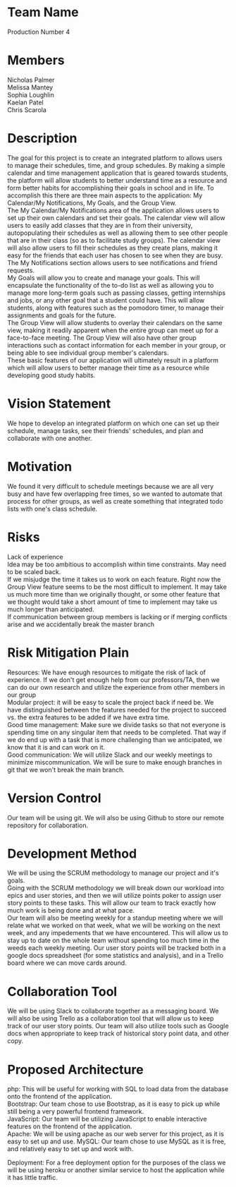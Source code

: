 # Team Name
Production Number 4

# Members
Nicholas Palmer  
Melissa Mantey  
Sophia Loughlin  
Kaelan Patel  
Chris Scarola  

# Description
The goal for this project is to create an integrated platform to allows users to manage their schedules, time, and group schedules. By making a simple calendar and time management application that is geared towards students, the platform will allow students to better understand time as a resource and form better habits for accomplishing their goals in school and in life. To accomplish this there are three main aspects to the application: My Calendar/My Notifications, My Goals, and the Group View.  
	The My Calendar/My Notifications area of the application allows users to set up their own calendars and set their goals. The calendar view will allow users to easily add classes that they are in from their university, autopopulating their schedules as well as allowing them to see other people that are in their class (so as to facilitate study groups). The calendar view will also allow users to fill their schedules as they create plans, making it easy for the friends that each user has chosen to see when they are busy. The My Notifications section allows users to see notifications and friend requests.   
	My Goals will allow you to create and manage your goals. This will encapsulate the functionality of the to-do list as well as allowing you to manage more long-term goals such as passing classes, getting internships and jobs, or any other goal that a student could have. This will allow students, along with features such as the pomodoro timer, to manage their assignments and goals for the future.  
	The Group View will allow students to overlay their calendars on the same view, making it readily apparent when the entire group can meet up for a face-to-face meeting. The Group View will also have other group interactions such as contact information for each member in your group, or being able to see individual group member's calendars.  
	These basic features of our application will ultimately result in a platform which will allow users to better manage their time as a resource while developing good study habits.  
	
# Vision Statement
We hope to develop an integrated platform on which one can set up their schedule, manage tasks, see their friends' schedules, and plan and collaborate with one another. 

# Motivation
We found it very difficult to schedule meetings because we are all very busy and have few overlapping free times, so we wanted to automate that process for other groups, as well as create something that integrated todo lists with one's class schedule.

# Risks
Lack of experience  
	Idea may be too ambitious to accomplish within time constraints. May need to be scaled back.  
	If we misjudge the time it takes us to work on each feature. Right now the Group View feature seems to be the most difficult to implement. It may take us much more time than we originally thought, or some other feature that we thought would take a short amount of time to implement may take us much longer than anticipated.  
	If communication between group members is lacking or if merging conflicts arise and we accidentally break the master branch  

# Risk Mitigation Plain
Resources: We have enough resources to mitigate the risk of lack of experience. If we don't get enough help from our professors/TA, then we can do our own research and utilize the experience from other members in our group  
	Modular project: it will be easy to scale the project back if need be. We have distinguished between the features needed for the project to succeed vs. the extra features to be added if we have extra time.  
	Good time management: Make sure we divide tasks so that not everyone is spending time on any singular item that needs to be completed. That way if we do end up with a task that is more challenging than we anticipated, we know that it is and can work on it.  
	Good communication: We will utilize Slack and our weekly meetings to minimize miscommunication. We will be sure to make enough branches in git that we won't break the main branch.
	
# Version Control
Our team will be using git. We will also be using Github to store our remote repository for collaboration. 

# Development Method
We will be using the SCRUM methodology to manage our project and it's goals.  
Going with the SCRUM methodology we will break down our workload into epics and user stories, and then we will utilize points poker to assign user story points to these tasks. This will allow our team to track exactly how much work is being done and at what pace.  
Our team will also be meeting weekly for a standup meeting where we will relate what we worked on that week, what we will be working on the next week, and any impedements that we have encountered. This will allow us to stay up to date on the whole team without spending too much time in the weeds each weekly meeting. Our user story points will be tracked both in a google docs spreadsheet (for some statistics and analysis), and in a Trello board where we can move cards around.    

# Collaboration Tool
We will be using Slack to collaborate together as a messaging board. We will also be using Trello as a collaboration tool that will allow us to keep track of our user story points. Our team will also utilize tools such as Google docs when appropriate to keep track of historical story point data, and other copy. 

# Proposed Architecture
php: This will be useful for working with SQL to load data from the database onto the frontend of the application.  
Bootstrap: Our team chose to use Bootstrap, as it is easy to pick up while still being a very powerful frontend framework.  
JavaScript: Our team will be utilizing JavaScript to enable interactive features on the frontend of the application.  
Apache: We will be using apache as our web server for this project, as it is easy to set up and use. 
MySQL: Our team chose to use MySQL as it is free, and relatively easy to set up and work with.  

Deployment: For a free deployment option for the purposes of the class we will be using heroku or another similar service to host the application while it has little traffic.  
